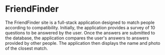 # FriendFinder

The FriendFinder site is a full-stack application designed to match people according to compatibility.  Initially, the application provides a survey of 10 questions to be answered by the user.  Once the answers are submitted to the database, the application compares the user's answers to answers provided by other people.  The application then displays the name and photo of the closest match.